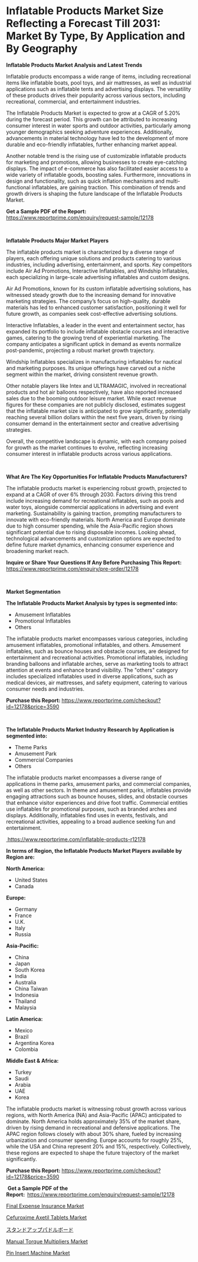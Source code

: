 <p><h1>Inflatable Products Market Size Reflecting a Forecast Till 2031: Market By Type, By Application and By Geography</h1></p><p><strong>Inflatable Products Market Analysis and Latest Trends</strong></p>
<p><p>Inflatable products encompass a wide range of items, including recreational items like inflatable boats, pool toys, and air mattresses, as well as industrial applications such as inflatable tents and advertising displays. The versatility of these products drives their popularity across various sectors, including recreational, commercial, and entertainment industries.</p><p>The Inflatable Products Market is expected to grow at a CAGR of 5.20% during the forecast period. This growth can be attributed to increasing consumer interest in water sports and outdoor activities, particularly among younger demographics seeking adventure experiences. Additionally, advancements in material technology have led to the development of more durable and eco-friendly inflatables, further enhancing market appeal.</p><p>Another notable trend is the rising use of customizable inflatable products for marketing and promotions, allowing businesses to create eye-catching displays. The impact of e-commerce has also facilitated easier access to a wide variety of inflatable goods, boosting sales. Furthermore, innovations in design and functionality, such as quick inflation mechanisms and multi-functional inflatables, are gaining traction. This combination of trends and growth drivers is shaping the future landscape of the Inflatable Products Market.</p></p>
<p><strong>Get a Sample PDF of the Report:&nbsp;</strong> <a href="https://www.reportprime.com/enquiry/request-sample/12178">https://www.reportprime.com/enquiry/request-sample/12178</a></p>
<p>&nbsp;</p>
<p><strong>Inflatable Products Major Market Players</strong></p>
<p><p>The inflatable products market is characterized by a diverse range of players, each offering unique solutions and products catering to various industries, including advertising, entertainment, and sports. Key competitors include Air Ad Promotions, Interactive Inflatables, and Windship Inflatables, each specializing in large-scale advertising inflatables and custom designs.</p><p>Air Ad Promotions, known for its custom inflatable advertising solutions, has witnessed steady growth due to the increasing demand for innovative marketing strategies. The company’s focus on high-quality, durable materials has led to enhanced customer satisfaction, positioning it well for future growth, as companies seek cost-effective advertising solutions.</p><p>Interactive Inflatables, a leader in the event and entertainment sector, has expanded its portfolio to include inflatable obstacle courses and interactive games, catering to the growing trend of experiential marketing. The company anticipates a significant uptick in demand as events normalize post-pandemic, projecting a robust market growth trajectory.</p><p>Windship Inflatables specializes in manufacturing inflatables for nautical and marketing purposes. Its unique offerings have carved out a niche segment within the market, driving consistent revenue growth. </p><p>Other notable players like Intex and ULTRAMAGIC, involved in recreational products and hot air balloons respectively, have also reported increased sales due to the booming outdoor leisure market. While exact revenue figures for these companies are not publicly disclosed, estimates suggest that the inflatable market size is anticipated to grow significantly, potentially reaching several billion dollars within the next five years, driven by rising consumer demand in the entertainment sector and creative advertising strategies.</p><p>Overall, the competitive landscape is dynamic, with each company poised for growth as the market continues to evolve, reflecting increasing consumer interest in inflatable products across various applications.</p></p>
<p>&nbsp;</p>
<p><strong>What Are The Key Opportunities For Inflatable Products Manufacturers?</strong></p>
<p><p>The inflatable products market is experiencing robust growth, projected to expand at a CAGR of over 6% through 2030. Factors driving this trend include increasing demand for recreational inflatables, such as pools and water toys, alongside commercial applications in advertising and event marketing. Sustainability is gaining traction, prompting manufacturers to innovate with eco-friendly materials. North America and Europe dominate due to high consumer spending, while the Asia-Pacific region shows significant potential due to rising disposable incomes. Looking ahead, technological advancements and customization options are expected to define future market dynamics, enhancing consumer experience and broadening market reach.</p></p>
<p><strong>Inquire or Share Your Questions If Any Before Purchasing This Report:</strong> <a href="https://www.reportprime.com/enquiry/pre-order/12178">https://www.reportprime.com/enquiry/pre-order/12178</a></p>
<p>&nbsp;</p>
<p><strong>Market Segmentation</strong></p>
<p><strong>The Inflatable Products Market Analysis by types is segmented into:</strong></p>
<p><ul><li>Amusement Inflatables</li><li>Promotional Inflatables</li><li>Others</li></ul></p>
<p><p>The inflatable products market encompasses various categories, including amusement inflatables, promotional inflatables, and others. Amusement inflatables, such as bounce houses and obstacle courses, are designed for entertainment and recreational activities. Promotional inflatables, including branding balloons and inflatable arches, serve as marketing tools to attract attention at events and enhance brand visibility. The "others" category includes specialized inflatables used in diverse applications, such as medical devices, air mattresses, and safety equipment, catering to various consumer needs and industries.</p></p>
<p><strong>Purchase this Report:&nbsp;</strong><a href="https://www.reportprime.com/checkout?id=12178&price=3590">https://www.reportprime.com/checkout?id=12178&price=3590</a></p>
<p>&nbsp;</p>
<p><strong>The Inflatable Products Market Industry Research by Application is segmented into:</strong></p>
<p><ul><li>Theme Parks</li><li>Amusement Park</li><li>Commercial Companies</li><li>Others</li></ul></p>
<p><p>The inflatable products market encompasses a diverse range of applications in theme parks, amusement parks, and commercial companies, as well as other sectors. In theme and amusement parks, inflatables provide engaging attractions such as bounce houses, slides, and obstacle courses that enhance visitor experiences and drive foot traffic. Commercial entities use inflatables for promotional purposes, such as branded arches and displays. Additionally, inflatables find uses in events, festivals, and recreational activities, appealing to a broad audience seeking fun and entertainment.</p></p>
<p><a href="https://www.reportprime.com/inflatable-products-r12178">&nbsp;https://www.reportprime.com/inflatable-products-r12178</a></p>
<p><strong>In terms of Region, the Inflatable Products Market Players available by Region are:</strong></p>
<p>
    <p> <strong> North America: </strong>
        <ul>
            <li>United States</li>
            <li>Canada</li>
        </ul>
        </p> 
    <p> <strong> Europe: </strong>
        <ul>
            <li>Germany</li>
            <li>France</li>
            <li>U.K.</li>
            <li>Italy</li>
            <li>Russia</li>
        </ul>
        </p> 
    <p> <strong> Asia-Pacific: </strong>
        <ul>
            <li>China</li>
            <li>Japan</li>
            <li>South Korea</li>
            <li>India</li>
            <li>Australia</li>
            <li>China Taiwan</li>
            <li>Indonesia</li>
            <li>Thailand</li>
            <li>Malaysia</li>
        </ul>
        </p> 
    <p> <strong> Latin America: </strong>
        <ul>
            <li>Mexico</li>
            <li>Brazil</li>
            <li>Argentina Korea</li>
            <li>Colombia</li>
        </ul>
        </p> 
    <p> <strong> Middle East & Africa: </strong>
        <ul>
            <li>Turkey</li>
            <li>Saudi</li>
            <li>Arabia</li>
            <li>UAE</li>
            <li>Korea</li>
        </ul>
    </p>
    </p>
<p><p>The inflatable products market is witnessing robust growth across various regions, with North America (NA) and Asia-Pacific (APAC) anticipated to dominate. North America holds approximately 35% of the market share, driven by rising demand in recreational and defensive applications. The APAC region follows closely with about 30% share, fueled by increasing urbanization and consumer spending. Europe accounts for roughly 25%, while the USA and China represent 20% and 15%, respectively. Collectively, these regions are expected to shape the future trajectory of the market significantly.</p></p>
<p><strong>Purchase this Report: </strong><a href="https://www.reportprime.com/checkout?id=12178&price=3590">https://www.reportprime.com/checkout?id=12178&price=3590</a></p>
<p>&nbsp;<strong>Get a Sample PDF of the Report:&nbsp;&nbsp;</strong><a href="https://www.reportprime.com/enquiry/request-sample/12178">https://www.reportprime.com/enquiry/request-sample/12178</a></p>
<p><strong></strong></p>
<p><p><a href="https://www.linkedin.com/pulse/final-expense-insurance-market-report-product-type-permanentnon-permanent-uynue?trackingId=Sbb2FG83RYuD9Y0PaGwXoA%3D%3D">Final Expense Insurance Market</a></p><p><a href="https://issuu.com/reportprime-2/docs/cefuroxime-axetil-tablets-market-si_f8445951e560b5">Cefuroxime Axetil Tablets Market</a></p><p><a href="https://medium.com/@georgeannauce/%E3%82%B0%E3%83%AD%E3%83%BC%E3%83%90%E3%83%AB%E3%82%B9%E3%82%BF%E3%83%B3%E3%83%89%E3%82%A2%E3%83%83%E3%83%97%E3%83%91%E3%83%89%E3%83%AB%E3%83%9C%E3%83%BC%E3%83%89%E5%B8%82%E5%A0%B4%E3%83%88%E3%83%AC%E3%83%B3%E3%83%89-2024%E5%B9%B4-2031%E5%B9%B4-%E3%81%AB%E9%96%A2%E3%81%99%E3%82%8B%E6%88%A6%E7%95%A5%E7%9A%84%E3%81%AA%E6%B4%9E%E5%AF%9F%E3%82%92158%E3%83%9A%E3%83%BC%E3%82%B8%E3%81%A7%E7%B6%B2%E7%BE%85%E3%81%97%E3%81%A6%E3%81%84%E3%81%BE%E3%81%99-705ce2d21829">スタンドアップパドルボード</a></p><p><a href="https://medium.com/@colin.dunca43545/manual-torque-multipliers-market-strategic-insights-product-evolution-and-market-segmentation-in-5b12cc65029c">Manual Torque Multipliers Market</a></p><p><a href="https://medium.com/@brendamoreno1988/global-pin-insert-machine-market-status-2024-2031-and-forecast-by-region-product-end-use-b168873f61b3">Pin Insert Machine Market</a></p></p>
